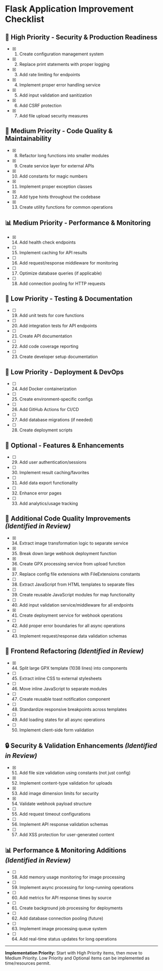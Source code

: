 # Flask Application Improvement Checklist

## 🚨 **High Priority - Security & Production Readiness**
- [x] 1. Create configuration management system
- [x] 2. Replace print statements with proper logging
- [x] 3. Add rate limiting for endpoints
- [x] 4. Implement proper error handling service
- [x] 5. Add input validation and sanitization
- [x] 6. Add CSRF protection
- [x] 7. Add file upload security measures

## 🔧 **Medium Priority - Code Quality & Maintainability**
- [x] 8. Refactor long functions into smaller modules
- [x] 9. Create service layer for external APIs
- [x] 10. Add constants for magic numbers
- [x] 11. Implement proper exception classes
- [x] 12. Add type hints throughout the codebase
- [x] 13. Create utility functions for common operations

## 📊 **Medium Priority - Performance & Monitoring**
- [x] 14. Add health check endpoints
- [ ] 15. Implement caching for API results
- [ ] 16. Add request/response middleware for monitoring
- [ ] 17. Optimize database queries (if applicable)
- [ ] 18. Add connection pooling for HTTP requests

## 🧪 **Low Priority - Testing & Documentation**
- [ ] 19. Add unit tests for core functions
- [ ] 20. Add integration tests for API endpoints
- [ ] 21. Create API documentation
- [ ] 22. Add code coverage reporting
- [ ] 23. Create developer setup documentation

## 🚀 **Low Priority - Deployment & DevOps**
- [ ] 24. Add Docker containerization
- [ ] 25. Create environment-specific configs
- [ ] 26. Add GitHub Actions for CI/CD
- [ ] 27. Add database migrations (if needed)
- [ ] 28. Create deployment scripts

## 🎨 **Optional - Features & Enhancements**
- [ ] 29. Add user authentication/sessions
- [ ] 30. Implement result caching/favorites
- [ ] 31. Add data export functionality
- [ ] 32. Enhance error pages
- [ ] 33. Add analytics/usage tracking

## 🔧 **Additional Code Quality Improvements** *(Identified in Review)*
- [x] 34. Extract image transformation logic to separate service
- [x] 35. Break down large webhook deployment function
- [x] 36. Create GPX processing service from upload function  
- [x] 37. Replace config file extensions with FileExtensions constants
- [ ] 38. Extract JavaScript from HTML templates to separate files
- [ ] 39. Create reusable JavaScript modules for map functionality
- [ ] 40. Add input validation service/middleware for all endpoints
- [x] 41. Create deployment service for webhook operations
- [ ] 42. Add proper error boundaries for all async operations
- [ ] 43. Implement request/response data validation schemas

## 🧹 **Frontend Refactoring** *(Identified in Review)*
- [x] 44. Split large GPX template (1038 lines) into components
- [ ] 45. Extract inline CSS to external stylesheets  
- [ ] 46. Move inline JavaScript to separate modules
- [ ] 47. Create reusable toast notification component
- [ ] 48. Standardize responsive breakpoints across templates
- [ ] 49. Add loading states for all async operations
- [ ] 50. Implement client-side form validation

## 🔒 **Security & Validation Enhancements** *(Identified in Review)*
- [x] 51. Add file size validation using constants (not just config)
- [x] 52. Implement content-type validation for uploads
- [x] 53. Add image dimension limits for security
- [x] 54. Validate webhook payload structure  
- [ ] 55. Add request timeout configurations
- [ ] 56. Implement API response validation schemas
- [ ] 57. Add XSS protection for user-generated content

## 📊 **Performance & Monitoring Additions** *(Identified in Review)*
- [ ] 58. Add memory usage monitoring for image processing
- [ ] 59. Implement async processing for long-running operations
- [ ] 60. Add metrics for API response times by source
- [ ] 61. Create background job processing for deployments
- [ ] 62. Add database connection pooling (future)
- [ ] 63. Implement image processing queue system
- [ ] 64. Add real-time status updates for long operations

---

**Implementation Priority:** Start with High Priority items, then move to Medium Priority. Low Priority and Optional items can be implemented as time/resources permit. 